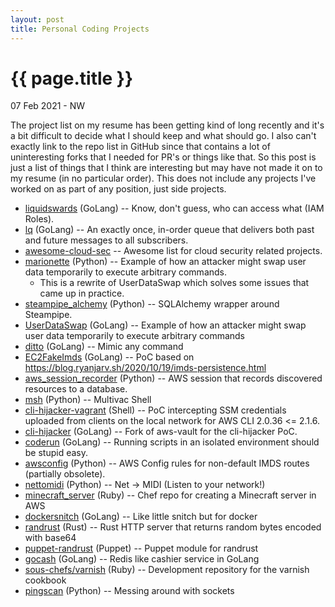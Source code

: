 ```yaml
---
layout: post
title: Personal Coding Projects
---
```


{{ page.title }}
================

<p class="meta">07 Feb 2021 - NW</p>

The project list on my resume has been getting kind of long recently and it's a bit difficult to decide
what I should keep and what should go. I also can't exactly link to the repo list in GitHub since
that contains a lot of uninteresting forks that I needed for PR's or things like that. So this post is
just a list of things that I think are interesting but may have not made it on to my resume (in no
particular order). This does not include any projects I've worked on as part of any position, just
side projects.


* [liquidswards](https://github.com/RyanJarv/liquidswards) (GoLang) -- Know, don't guess, who can access what (IAM Roles).
* [lq](https://github.com/RyanJarv/lq) (GoLang) -- An exactly once, in-order queue that delivers both past and future messages to all subscribers.
* [awesome-cloud-sec](https://github.com/RyanJarv/awesome-cloud-sec) -- Awesome list for cloud security related projects.
* [marionette](https://github.com/RyanJarv/marionette) (Python) -- Example of how an attacker might swap user data temporarily to execute arbitrary commands.
  * This is a rewrite of UserDataSwap which solves some issues that came up in practice.
* [steampipe_alchemy](https://github.com/RyanJarv/steampipe_alchemy) (Python) -- SQLAlchemy wrapper around Steampipe.
* [UserDataSwap](https://github.com/RyanJarv/UserDataSwap) (GoLang) -- Example of how an attacker might swap user data temporarily to execute arbitrary commands
* [ditto](https://github.com/RyanJarv/ditto) (GoLang) -- Mimic any command
* [EC2FakeImds](https://github.com/RyanJarv/EC2FakeImds) (GoLang) -- PoC based on https://blog.ryanjarv.sh/2020/10/19/imds-persistence.html
* [aws_session_recorder](https://github.com/RyanJarv/aws_session_recorder) (Python) -- AWS session that records discovered resources to a database.
* [msh](https://github.com/RyanJarv/msh) (Python) -- Multivac Shell
* [cli-hijacker-vagrant](https://github.com/RyanJarv/cli-hijacker-vagrant) (Shell) -- PoC intercepting SSM credentials uploaded from clients on the local network for AWS CLI 2.0.36 <= 2.1.6.
* [cli-hijacker](https://github.com/RyanJarv/cli-hijacker) (GoLang) -- Fork of aws-vault for the cli-hijacker PoC.
* [coderun](https://github.com/RyanJarv/coderun) (GoLang) -- Running scripts in an isolated environment should be stupid easy.
* [awsconfig](https://github.com/RyanJarv/awsconfig) (Python) -- AWS Config rules for non-default IMDS routes (partially obsolete).
* [nettomidi](https://github.com/RyanJarv/nettomidi) (Python) -- Net -> MIDI (Listen to your network!)
* [minecraft_server](https://github.com/RyanJarv/minecraft_server) (Ruby) -- Chef repo for creating a Minecraft server in AWS
* [dockersnitch](https://github.com/RyanJarv/dockersnitch) (GoLang) -- Like little snitch but for docker
* [randrust](https://github.com/RyanJarv/randrust) (Rust) -- Rust HTTP server that returns random bytes encoded with base64
* [puppet-randrust](https://github.com/RyanJarv/puppet-randrust) (Puppet) -- Puppet module for randrust
* [gocash](https://github.com/RyanJarv/gocash) (GoLang) -- Redis like cashier service in GoLang
* [sous-chefs/varnish](https://github.com/sous-chefs/varnish) (Ruby) -- Development repository for the varnish cookbook
* [pingscan](https://github.com/RyanJarv/pingscan/blob/master/pingscan.py) (Python) -- Messing around with sockets









